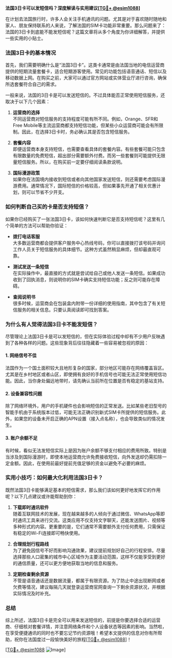**法国3日卡可以发短信吗？深度解读与实用建议[[TG💪+ @esim1088](https://t.me/s/esim1088)]**

在计划去法国旅行时，许多人会关注手机通讯的问题。尤其是对于喜欢随时随地和家人、朋友保持联系的人来说，了解法国的SIM卡功能非常重要。那么问题来了：法国的3日卡到底能不能发短信呢？这篇文章将从多个角度为你详细解答，并提供一些实用的小贴士。

### 法国3日卡的基本情况

首先，我们需要明确什么是“法国3日卡”。这类卡通常是由法国当地的电信运营商提供的短期流量套餐卡，适合短期游客使用。常见的功能包括语音通话、短信以及移动数据上网。在购买之前，大家可以通过官方网站或实体营业厅进行咨询，确保所选套餐符合自己的需求。

一般来说，法国的3日卡是可以发送短信的。不过具体能否正常使用短信服务，还取决于以下几个因素：

1. **运营商的选择**  
   不同运营商对短信服务的支持程度可能有所不同。例如，Orange、SFR和Free Mobile等主流运营商都支持短信功能，但某些小众运营商可能会有所限制。因此，在选择3日卡时，务必确认其是否包含短信服务。

2. **套餐内容**  
   即便运营商本身支持短信，也需要查看具体的套餐内容。有些套餐可能只包含有限数量的免费短信，超出部分需要额外付费。而另一些套餐则可能提供无限量短信服务。所以，在购买前一定要仔细阅读条款说明。

3. **国际漫游政策**  
   如果你在法国境内接收到短信或者向其他国家发送短信，则还需要考虑国际漫游费用。通常情况下，国际短信的价格较高，但如果事先开通了相关优惠计划，则可以节省不少开支。

### 如何判断自己买的卡是否支持短信？

如果你已经购买了一张法国3日卡，该如何快速判断它是否支持短信呢？这里有几个简单的方法可以帮助你验证：

- **拨打电话客服**  
  大多数运营商都会提供客户服务中心热线号码，你可以直接拨打该号码并询问工作人员关于短信服务的具体细节。这种方式虽然稍显麻烦，但却最直观可靠。

- **测试发送一条短信**  
  在实际操作中，最直接的方式就是尝试给自己或他人发送一条短信。如果成功收到了回执消息，则说明你的SIM卡确实支持短信功能；反之则可能存在障碍。

- **查阅说明书**  
  很多时候，运营商会在包装盒内附带一份详细的使用指南，其中包含了有关短信服务的相关信息。只要认真阅读即可找到答案。

### 为什么有人觉得法国3日卡不能发短信？

尽管理论上法国3日卡是可以发短信的，但在实际体验过程中却有不少用户反映遇到了各种各样的问题。这些现象背后往往隐藏着一些容易被忽视的原因：

#### 1. 网络信号不佳
法国作为一个国土面积较大且地形复杂的国家，部分地区可能存在网络覆盖盲区。尤其是在乡村地区或者山区，即使拥有良好的手机信号也可能无法正常使用短信功能。因此，当你身处偏远地带时，请先确认当前所在位置是否有稳定的基站支持。

#### 2. 设备兼容性问题
除了网络环境外，用户的手机硬件也会影响短信的正常发送。比如某些老旧型号的智能手机由于系统版本过低，可能无法正确识别新式SIM卡所提供的短信服务。此外，如果您的设备未开启正确的APN设置（接入点名称），也会导致类似的情况发生。

#### 3. 账户余额不足
有时候，看似无法发短信实际上是因为账户余额不够支付相应的费用所致。特别是当涉及到国际漫游时，即使本地运营商允许免费接收短信，向外发送却仍需扣除一定金额。因此，在使用前最好提前充值足够的资金以避免不必要的麻烦。

### 实用小技巧：如何最大化利用法国3日卡？

既然法国3日卡能够满足基本的短信需求，那么我们该如何更好地发挥它的作用呢？以下几点建议或许能帮助到你：

1. **下载即时通讯软件**  
   随着互联网技术的发展，现在越来越多的人倾向于通过微信、WhatsApp等即时通讯工具来进行交流。这类应用不仅支持文字聊天，还能发送图片、视频等多种形式的内容。更重要的是，它们通常不需要额外支付任何费用，只需保证有稳定的Wi-Fi连接即可畅快使用。

2. **合理规划行程路线**  
   为了避免因信号不好而影响沟通效果，建议提前规划好自己的行程安排。尽量选择那些人口密集的城市中心区域作为主要活动范围，这样不仅能享受到更好的通信质量，还可以更方便地获取当地的信息和服务。

3. **定期检查剩余资源**  
   不管是语音通话还是数据流量，都属于有限资源。为了防止中途出现断网或者欠费等情况，建议每隔几天就登录运营商官网查询一下剩余资源状况，并根据实际情况及时补充。

### 总结

综上所述，法国3日卡是完全可以用来发送短信的，前提是你要选择合适的运营商、仔细核对套餐详情，并注意网络条件和个人设备状态等因素的影响。当然啦，在享受便捷通讯的同时也不要忘记节约资源哦！希望本文提供的信息对你有所帮助，祝你在法国度过一段愉快美好的旅程[[TG💪+ @esim1088](https://t.me/s/esim1088)]！

[[TG💪+ @esim1088](https://t.me/s/esim1088) ![Image](https://i.postimg.cc/4NQfJmqS/Snipaste-2025-05-13-00-14-12.png)]